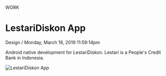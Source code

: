 <p class="type">WORK</p>

# LestariDiskon App

<p class="meta">Design  /  Monday, March 18, 2019 11:59:14pm</p>

Android native development for LestariDiskon. Lestari is a People's Credit Bank in Indonesia.

![LestariDiskon App](https://farooq-agent.web.app/assets/images/works/large/lestaridiskon-app.jpg)
